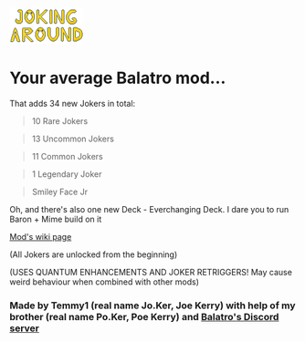 ![Screenshot](logo/JALogo.png)

# Your average Balatro mod…

That adds 34 new Jokers in total:
> 10 Rare Jokers

> 13 Uncommon Jokers

> 11 Common Jokers

> 1 Legendary Joker

> Smiley Face Jr
> 
Oh, and there's also one new Deck - Everchanging Deck. I dare you to run Baron + Mime build on it

[Mod's wiki page](https://balatromods.miraheze.org/wiki/Joking_Around)


(All Jokers are unlocked from the beginning)

(USES QUANTUM ENHANCEMENTS AND JOKER RETRIGGERS! May cause weird behaviour when combined with other mods)

### Made by Temmy1 (real name Jo.Ker, Joe Kerry) with help of my brother (real name Po.Ker, Poe Kerry) and [Balatro's Discord server](https://discord.com/invite/balatro)
